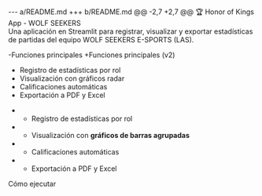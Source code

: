 --- a/README.md
+++ b/README.md
@@ -2,7 +2,7 @@
 🏆 Honor of Kings App - WOLF SEEKERS  
 Una aplicación en Streamlit para registrar, visualizar y exportar estadísticas de partidas del equipo WOLF SEEKERS E-SPORTS (LAS).

-Funciones principales
+Funciones principales (v2)

- Registro de estadísticas por rol
- Visualización con gráficos radar
- Calificaciones automáticas
- Exportación a PDF y Excel
+ - Registro de estadísticas por rol  
+ - Visualización con **gráficos de barras agrupadas**  
+ - Calificaciones automáticas  
+ - Exportación a PDF y Excel

 Cómo ejecutar
